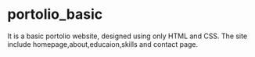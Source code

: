 # portolio_basic
It is a basic portolio website, designed using only HTML and CSS.
The site include homepage,about,educaion,skills and contact page.
